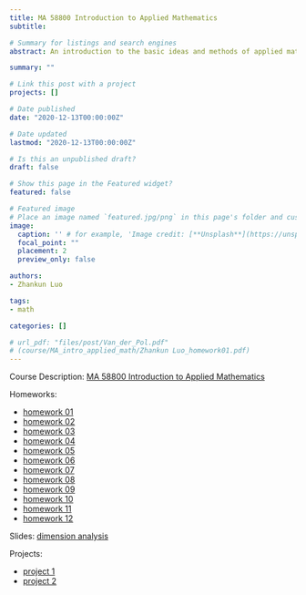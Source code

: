 ```yaml
---
title: MA 58800 Introduction to Applied Mathematics
subtitle: 

# Summary for listings and search engines
abstract: An introduction to the basic ideas and methods of applied mathematics. Topics taken from elementary partial differential equations, separation of variables and Fourier series, Fourier transforms, calculus of variations, applied linear algebra, numerical methods, modeling.

summary: ""

# Link this post with a project
projects: []

# Date published
date: "2020-12-13T00:00:00Z"

# Date updated
lastmod: "2020-12-13T00:00:00Z"

# Is this an unpublished draft?
draft: false

# Show this page in the Featured widget?
featured: false

# Featured image
# Place an image named `featured.jpg/png` in this page's folder and customize its options here.
image:
  caption: '' # for example, 'Image credit: [**Unsplash**](https://unsplash.com/photos/CpkOjOcXdUY)'
  focal_point: ""
  placement: 2
  preview_only: false

authors:
- Zhankun Luo

tags:
- math

categories: []

# url_pdf: "files/post/Van_der_Pol.pdf"
# (course/MA_intro_applied_math/Zhankun Luo_homework01.pdf)
---
```

Course Description: [MA 58800 Introduction to Applied Mathematics](https://catalog.pnw.edu/preview_course_nopop.php?catoid=4&coid=13793)

Homeworks:
* [homework 01](Zhankun%20Luo_homework01.pdf)
* [homework 02](Zhankun%20Luo_homework02.pdf)
* [homework 03](Zhankun%20Luo_homework03.pdf)
* [homework 04](Zhankun%20Luo_homework04.pdf)
* [homework 05](Zhankun%20Luo_homework05.pdf)
* [homework 06](Zhankun%20Luo_homework06.pdf)
* [homework 07](Zhankun%20Luo_homework07.pdf)
* [homework 08](Zhankun%20Luo_homework08.pdf)
* [homework 09](Zhankun%20Luo_homework09.pdf)
* [homework 10](Zhankun%20Luo_homework10.pdf)
* [homework 11](Zhankun%20Luo_homework11.pdf)
* [homework 12](Zhankun%20Luo_homework12.pdf)

Slides: [dimension analysis](slide01.pdf)

Projects:
* [project 1](Zhankun%20Luo_project01.pdf)
* [project 2](Zhankun%20Luo_project01.pdf)